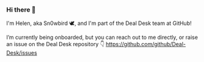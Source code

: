 ### Hi there 👋

I'm Helen, aka Sn0wbird :dove:, and I'm part of the Deal Desk team at GitHub!

I’m currently being onboarded, but you can reach out to me directly, or raise an issue on the Deal Desk repository 👇 https://github.com/github/Deal-Desk/issues


<!--
**Sn0wbird/Sn0wbird** is a ✨ _special_ ✨ repository because its `README.md` (this file) appears on your GitHub profile.

Here are some ideas to get you started:

- 🔭 I’m currently working on ...
- 🌱 I’m currently learning ...
- 👯 I’m looking to collaborate on ...
- 🤔 I’m looking for help with ...
- 💬 Ask me about ...
- 📫 How to reach me: ...
- 😄 Pronouns: ...
- ⚡ Fun fact: ...
-->
